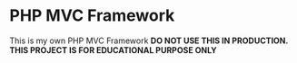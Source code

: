 # PHP MVC Framework

This is my own PHP MVC Framework **DO NOT USE THIS IN PRODUCTION. THIS PROJECT IS FOR EDUCATIONAL PURPOSE ONLY**